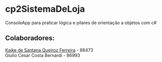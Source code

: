 # cp2SistemaDeLoja
ConsoleApp para praticar lógica e pilares de orientação a objetos com c#

## Colaboradores: 
[Kaike de Santana Queiroz Ferreira](https://github.com/kaikeqp) - 88473<br>
Giulio Cesar Costa Bernardi - 86993
